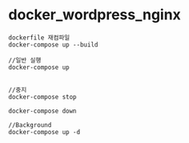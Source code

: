 # docker_wordpress_nginx

```
dockerfile 재컴파일
docker-compose up --build

//일반 실행
docker-compose up
```

```

//중지
docker-compose stop

docker-compose down

//Background
docker-compose up -d

```
